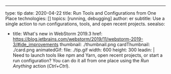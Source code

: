 ---
type: tip
date: 2020-04-22
title: Run Tools and Configurations from One Place
technologies: []
topics: [running, debugging]
author: er
subtitle: Use a single action to run configurations, tools, and open recent projects.
seealso:
- title: What's new in WebStorm 2019.3
  href: https://blog.jetbrains.com/webstorm/2019/11/webstorm-2019-3/#ide_improvements
thumbnail: ./thumbnail.png
cardThumbnail: ./card.png
animatedGif:
  file: ./tip.gif
  width: 600
  height: 300
leadin: |
 Need to launch tools like npm and Yarn, open recent projects, or start a run configuration? You can do it all from one place using the *Run Anything* action (*Ctrl+Ctrl*).
